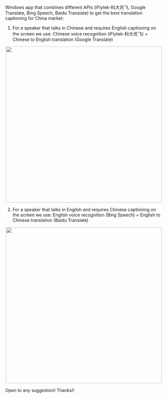 Windows app that combines different APIs (iFlytek-科大讯飞, Google Translate, Bing Speech, Baidu Translate) to get the best translation captioning for China market:

1. For a speaker that talks in Chinese and requires English captioning on the screen we use:
  Chinese voice recognition (iFlytek-科大讯飞) + Chinese to English translation (Google Translate)

<p align="center"><img src="https://user-images.githubusercontent.com/24521991/32059586-27a13a82-ba9f-11e7-80f9-208d0f3a562a.png" width="500"></p>

2. For a speaker that talks in English and requires Chinese captioning on the screen we use:
  English voice recognition (Bing Speech) + English to Chinese translation (Baidu Translate)

<p align="center"><img src="https://user-images.githubusercontent.com/24521991/32060747-4ec592fe-baa2-11e7-8b14-612408ce6033.png" width="500"></p>

Open to any suggestion! Thanks!!
